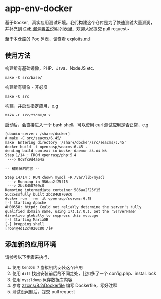 # app-env-docker

基于Docker，真实应用测试环境。我们构建这个仓库是为了快速测试大量漏洞，并补充到 [CVE 漏洞覆盖说明](https://rasp.baidu.com/doc/usage/cve.html) 列表里。欢迎大家提交 pull request~

至于本仓库的 Poc 列表，请查看 [exploits.md](exploits.md)

## 使用方法

构建所有基础镜像，PHP、Java、NodeJS etc.

```
make -C src/base/
```

构建所有镜像 - 非必须

```
make -C src
```

构建，并启动指定应用，e.g

```
make -C src/zzcms/8.2
```

启动后，会直接进入一个 bash shell，可以使用 curl 测试应用是否正常，e.g

```
[ubuntu-server: /share/docker]
# make -C src/seacms/6.45/
make: Entering directory '/share/docker/src/seacms/6.45'
docker build -t openrasp/seacms:6.45 .
Sending build context to Docker daemon 23.04 kB
Step 1/14 : FROM openrasp/php:5.4
 ---> 0c8fc9d4a64a

-- 精简掉的内容 --

Step 14/14 : RUN chown mysql -R /var/lib/mysql
 ---> Running in 586aa2f25f15
 ---> 2bc8468709c0
Removing intermediate container 586aa2f25f15
Successfully built 2bc8468709c0
docker run --rm -it openrasp/seacms:6.45
[-] Starting Apache
AH00558: httpd: Could not reliably determine the server's fully qualified domain name, using 172.17.0.2. Set the 'ServerName' directive globally to suppress this message
[-] Starting MariaDB
[-] Dropping shell
[root@4d12c4920c80 /]#
```

## 添加新的应用环境

请参考以下步骤来执行，

1. 使用 `CentOS 7` 虚拟机内安装这个应用
2. 使用 `diff` 找出安装前后的不同之处，比如多了一个 config.php、install.lock
3. 使用 `mysqldump` 保存数据库内容
4. 参考 [zzcms/8.2/Dockerfile](zzcms/8.2/Dockerfile) 编写 Dockerfile，写好注释
5. 测试没问题后，提交 pull request


